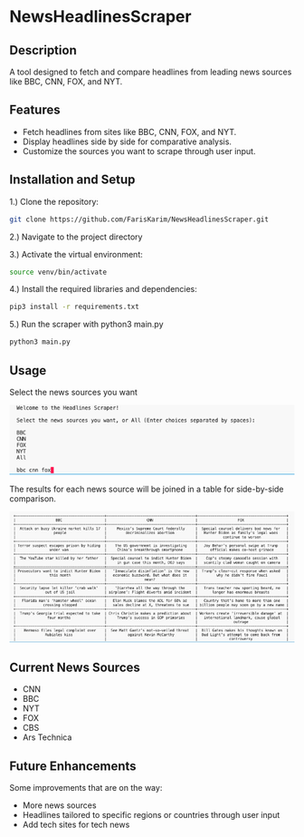 # NewsHeadlinesScraper

## Description

A tool designed to fetch and compare headlines from leading news sources like BBC, CNN, FOX, and NYT. 


## Features
- Fetch headlines from sites like BBC, CNN, FOX, and NYT.
- Display headlines side by side for comparative analysis.
- Customize the sources you want to scrape through user input.


## Installation and Setup

1.) Clone the repository:
   ```bash
   git clone https://github.com/FarisKarim/NewsHeadlinesScraper.git
   ```
2.) Navigate to the project directory

3.) Activate the virtual environment:
   ```bash
   source venv/bin/activate
   ```

4.) Install the required libraries and dependencies:
   ```bash
   pip3 install -r requirements.txt
   ```

5.) Run the scraper with python3 main.py
   ```bash
   python3 main.py
   ```

## Usage

Select the news sources you want

![Search Image](./images/search.png)

The results for each news source will be joined in a table for side-by-side comparison.

![Results Image](./images/results.png)


## Current News Sources

- CNN
- BBC
- NYT
- FOX
- CBS
- Ars Technica

## Future Enhancements
Some improvements that are on the way:

- More news sources
- Headlines tailored to specific regions or countries through user input
- Add tech sites for tech news
